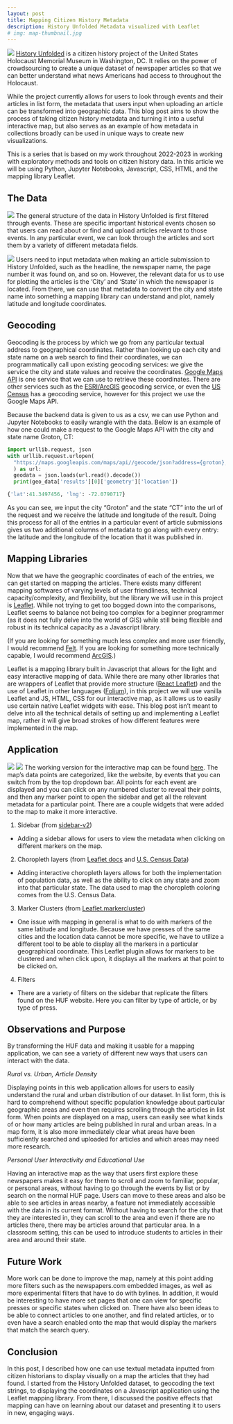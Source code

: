 ```yaml
---
layout: post
title: Mapping Citizen History Metadata
description: History Unfolded Metadata visualized with Leaflet
# img: map-thumbnail.jpg
---
```

![](../../assets/images/huf-logo.jpg)
[History Unfolded](https://newspapers.ushmm.org/) is a citizen history project of the United States Holocaust Memorial Museum in Washington, DC. It relies on the power of crowdsourcing to create a unique dataset of newspaper articles so that we can better understand what news Americans had access to throughout the Holocaust.

While the project currently allows for users to look through events and their articles in list form, the metadata that users input when uploading an article can be transformed into geographic data. This blog post aims to show the process of taking citizen history metadata and turning it into a useful interactive map, but also serves as an example of how metadata in collections broadly can be used in unique ways to create new visualizations.

This is a series that is based on my work throughout 2022-2023 in working with exploratory methods and tools on citizen history data. In this article we will be using Python, Jupyter Notebooks, Javascript, CSS, HTML, and the mapping library Leaflet.

The Data
------------
![](../../assets/images/huf-events.jpg)
The general structure of the data in History Unfolded is first filtered through events. These are specific important historical events chosen so that users can read about or find and upload articles relevant to those events. In any particular event, we can look through the articles and sort them by a variety of different metadata fields.

![](../../assets/images/huf-backend.jpg)
Users need to input metadata when making an article submission to History Unfolded, such as the headline, the newspaper name, the page number it was found on, and so on. However, the relevant data for us to use for plotting the articles is the ‘City’ and ‘State’ in which the newspaper is located. From there, we can use that metadata to convert the city and state name into something a mapping library can understand and plot, namely latitude and longitude coordinates.

Geocoding
------------

Geocoding is the process by which we go from any particular textual address to geographical coordinates. Rather than looking up each city and state name on a web search to find their coordinates, we can programmatically call upon existing geocoding services: we give the service the city and state values and receive the coordinates. [Google Maps API](https://developers.google.com/maps/documentation/geocoding/overview) is one service that we can use to retrieve these coordinates. There are other services such as the [ESRI/ArcGIS](https://developers.arcgis.com/rest/geocode/api-reference/overview-world-geocoding-service.htm) geocoding service, or even the [US Census](https://geocoding.geo.census.gov/geocoder/) has a geocoding service, however for this project we use the Google Maps API.

Because the backend data is given to us as a csv, we can use Python and Jupyter Notebooks to easily wrangle with the data. Below is an example of how one could make a request to the Google Maps API with the city and state name Groton, CT: 

~~~python
import urllib.request, json
with urllib.request.urlopen(
  "https://maps.googleapis.com/maps/api//geocode/json?address={groton},{ct}&key=INSERT_API_KEY"
  ) as url:
  geodata = json.loads(url.read().decode())
  print(geo_data['results'][0]['geometry']['location'])

{'lat':41.3497456, 'lng': -72.0790717}
~~~

As you can see, we input the city “Groton” and the state “CT” into the url of the request and we receive the latitude and longitude of the result. Doing this process for all of the entries in a particular event of article submissions gives us two additional columns of metadata to go along with every entry: the latitude and the longitude of the location that it was published in.

Mapping Libraries
------------

Now that we have the geographic coordinates of each of the entries, we can get started on mapping the articles. There exists many different mapping softwares of varying levels of user friendliness, technical capacity/complexity, and flexibility, but the library we will use in this project is [Leaflet](https://leafletjs.com/). While not trying to get too bogged down into the comparisons, Leaflet seems to balance not being too complex for a beginner programmer (as it does not fully delve into the world of GIS) while still being flexible and robust in its technical capacity as a Javascript library.

(If you are looking for something much less complex and more user friendly, I would recommend [Felt](https://felt.com/). If you are looking for something more technically capable, I would recommend [ArcGIS](https://www.arcgis.com/index.html).)

Leaflet is a mapping library built in Javascript that allows for the light and easy interactive mapping of data. While there are many other libraries that are wrappers of Leaflet that provide more structure ([React Leaflet](https://react-leaflet.js.org/)) and the use of Leaflet in other languages ([Folium](https://python-visualization.github.io/folium/)), in this project we will use vanilla Leaflet and JS, HTML, CSS for our interactive map, as it allows us to easily use certain native Leaflet widgets with ease. This blog post isn’t meant to delve into all the technical details of setting up and implementing a Leaflet map, rather it will give broad strokes of how different features were implemented in the map.

Application
------------
![](../../assets/images/huf-map.jpg)
![](../../assets/images/huf-marker.jpg)
The working version for the interactive map can be found [here](https://huf-map-git-byline-joelsjlee.vercel.app/). The map’s data points are categorized, like the website, by events that you can switch from by the top dropdown bar. All points for each event are displayed and you can click on any numbered cluster to reveal their points, and then any marker point to open the sidebar and get all the relevant metadata for a particular point. There are a couple widgets that were added to the map to make it more interactive.

1. Sidebar (from [sidebar-v2](https://github.com/Turbo87/sidebar-v2))
  - Adding a sidebar allows for users to view the metadata when clicking on different markers on the map.
2. Choropleth layers (from [Leaflet docs](https://leafletjs.com/examples/choropleth/) and [U.S. Census Data](https://www.census.gov/data/tables/time-series/dec/density-data-text.html))
  - Adding interactive choropleth layers allows for both the implementation of population data, as well as the ability to click on any state and zoom into that particular state. The data used to map the choropleth coloring comes from the U.S. Census Data.
3. Marker Clusters (from [Leaflet.markercluster](https://github.com/Leaflet/Leaflet.markercluster))
  - One issue with mapping in general is what to do with markers of the same latitude and longitude. Because we have presses of the same cities and the location data cannot be more specific, we have to utilize a different tool to be able to display all the markers in a particular geographical coordinate. This Leaflet plugin allows for markers to be clustered and when click upon, it displays all the markers at that point to be clicked on.
4. Filters
  - There are a variety of filters on the sidebar that replicate the filters found on the HUF website. Here you can filter by type of article, or by type of press.

Observations and Purpose
------------

By transforming the HUF data and making it usable for a mapping application, we can see a variety of different new ways that users can interact with the data.

*Rural vs. Urban, Article Density*  

Displaying points in this web application allows for users to easily understand the rural and urban distribution of our dataset. In list form, this is hard to comprehend without specific population knowledge about particular geographic areas and even then requires scrolling through the articles in list form. When points are displayed on a map, users can easily see what kinds of or how many articles are being published in rural and urban areas. In a map form, it is also more immediately clear what areas have been sufficiently searched and uploaded for articles and which areas may need more research.

*Personal User Interactivity and Educational Use*  

Having an interactive map as the way that users first explore these newspapers makes it easy for them to scroll and zoom to familiar, popular, or personal areas, without having to go through the events by list or by search on the normal HUF page. Users can move to these areas and also be able to see articles in areas nearby, a feature not immediately accessible with the data in its current format. Without having to search for the city that they are interested in, they can scroll to the area and even if there are no articles there, there may be articles around that particular area. In a classroom setting, this can be used to introduce students to articles in their area and around their state.

Future Work
------------

More work can be done to improve the map, namely at this point adding more filters such as the newspapers.com embedded images, as well as more experimental filters that have to do with bylines. In addition, it would be interesting to have more set pages that one can view for specific presses or specific states when clicked on. There have also been ideas to be able to connect articles to one another, and find related articles, or to even have a search enabled onto the map that would display the markers that match the search query.

Conclusion
------------

In this post, I described how one can use textual metadata inputted from citizen historians to display visually on a map the articles that they had found. I started from the History Unfolded dataset, to geocoding the text strings, to displaying the coordinates on a Javascript application using the Leaflet mapping library. From there, I discussed the positive effects that mapping can have on learning about our dataset and presenting it to users in new, engaging ways.
